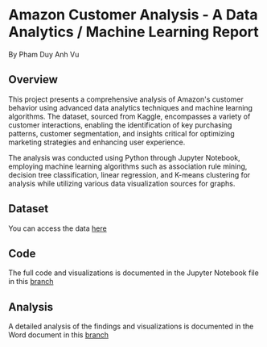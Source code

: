 # Amazon Customer Analysis - A Data Analytics / Machine Learning Report
By Pham Duy Anh Vu

## Overview
This project presents a comprehensive analysis of Amazon's customer behavior using advanced data analytics techniques and machine learning algorithms. The dataset, sourced from Kaggle, encompasses a variety of customer interactions, enabling the identification of key purchasing patterns, customer segmentation, and insights critical for optimizing marketing strategies and enhancing user experience.

The analysis was conducted using Python through Jupyter Notebook, employing machine learning algorithms such as association rule mining, decision tree classification, linear regression, and K-means clustering for analysis while utilizing various data visualization sources for graphs.

## Dataset
You can access the data [here](https://www.kaggle.com/datasets/swathiunnikrishnan/amazon-consumer-behaviour-dataset)

## Code
The full code and visualizations is documented in the Jupyter Notebook file in this [branch](https://github.com/duyanhh4/Amazon-Customer-Analysis/blob/main/Amazon%20Customer%20Analysis.ipynb)

## Analysis
A detailed analysis of the findings and visualizations is documented in the Word document in this [branch](https://github.com/duyanhh4/Amazon-Customer-Analysis/blob/main/Amazon%20Customer%20Analysis.docx)
